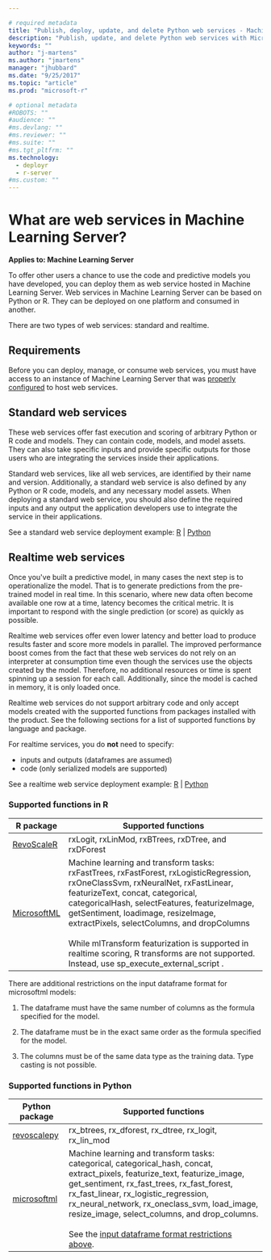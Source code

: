 ```yaml
---

# required metadata
title: "Publish, deploy, update, and delete Python web services - Machine Learning Server | Microsoft Docs"
description: "Publish, update, and delete Python web services with Microsoft R Server"
keywords: ""
author: "j-martens"
ms.author: "jmartens"
manager: "jhubbard"
ms.date: "9/25/2017"
ms.topic: "article"
ms.prod: "microsoft-r"

# optional metadata
#ROBOTS: ""
#audience: ""
#ms.devlang: ""
#ms.reviewer: ""
#ms.suite: ""
#ms.tgt_pltfrm: ""
ms.technology: 
  - deployr
  - r-server
#ms.custom: ""
---
```


# What are web services in Machine Learning Server?

**Applies to: Machine Learning Server**

To offer other users a chance to use the code and predictive models you have developed, you can deploy them as web service hosted in Machine Learning Server. Web services in Machine Learning Server can be based on Python or R. They can be deployed on one platform and consumed in another. 

There are two types of web services: standard and realtime. 

## Requirements

Before you can deploy, manage, or consume web services, you must have access to an instance of Machine Learning Server that was  [properly configured](../../operationalize/configure-start-for-administrators.md#configure-server-for-operationalization) to host web services. 

<a name="standard"></a>

## Standard web services

These web services offer fast execution and scoring of arbitrary Python or R code and models. They can contain code, models, and model assets. They can also take specific inputs and provide specific outputs for those users who are integrating the services inside their applications.

Standard web services, like all web services, are identified by their name and version. Additionally, a standard web service is also defined by any Python or R code, models, and any necessary model assets. When deploying a standard web service, you should also define the required inputs and any output the application developers use to integrate the service in their applications.

See a standard web service deployment example: [R]()  |  [Python]()

<a name="realtime"></a>

## Realtime web services

Once you've built a predictive model, in many cases the next step is to operationalize the model. That is to generate predictions from the pre-trained model in real time. In this scenario, where new data often become available one row at a time, latency becomes the critical metric. It is important to respond with the single prediction (or score) as quickly as possible.

Realtime web services offer even lower latency and better load to produce results faster and score more models in parallel. The improved performance boost comes from the fact that these web services do not rely on an interpreter at consumption time even though the services use the objects created by the model. Therefore, no additional resources or time is spent spinning up a session for each call. Additionally, since the model is cached in memory, it is only loaded once. 

Realtime web services do not support arbitrary code and only accept models created with the supported functions from packages installed with the product. See the following sections for a list of supported functions by language and package.

For realtime services, you do **not** need to specify:
+ inputs and outputs (dataframes are assumed)
+ code (only serialized models are supported)


See a realtime web service deployment example: [R]()  |  [Python]()

<a name=r></a>

### Supported functions in R

|R package|Supported functions|
|-------------|--------------------|
|[RevoScaleR](../r-reference/revoscaler/revoscaler.md)|rxLogit, rxLinMod, rxBTrees, rxDTree, and rxDForest| 
|[MicrosoftML](../r-reference/microsoftml/microsoftml-package.md)|Machine learning and transform tasks:<br/>rxFastTrees, rxFastForest, rxLogisticRegression, rxOneClassSvm, rxNeuralNet, rxFastLinear, featurizeText, concat, categorical, categoricalHash, selectFeatures, featurizeImage, getSentiment, loadimage, resizeImage, extractPixels, selectColumns, and dropColumns<br><br>While mlTransform featurization is supported in realtime scoring, R transforms are not supported. Instead, use sp_execute_external_script .|
<a name="inputdf"></a>
There are additional restrictions on the input dataframe format for microsoftml models:

1. The dataframe must have the same number of columns as the formula specified for the model.

1. The dataframe must be in the exact same order as the formula specified for the model.
  
1. The columns must be of the same data type as the training data. Type casting is not possible.

<a name=python></a>

### Supported functions in Python

|Python package|Supported functions|
|-------------|--------------------|
|[revoscalepy](../../python-reference/revoscalepy/revoscalepy-package.md)|rx_btrees, rx_dforest, rx_dtree, rx_logit, rx_lin_mod|
|[microsoftml](../../python-reference/microsoftml/microsoftml-package.md)|Machine learning and transform tasks:<br/>categorical, categorical_hash, concat, extract_pixels, featurize_text, featurize_image, get_sentiment, rx_fast_trees, rx_fast_forest, rx_fast_linear, rx_logistic_regression, rx_neural_network, rx_oneclass_svm, load_image, resize_image, select_columns, and drop_columns.<br/><br/>See the [input dataframe format restrictions above](#inputdf).|
